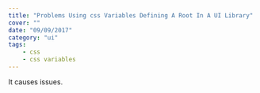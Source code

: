 ```yaml
---
title: "Problems Using css Variables Defining A Root In A UI Library"
cover: ""
date: "09/09/2017"
category: "ui"
tags:
    - css
    - css variables
---
```


It causes issues.

